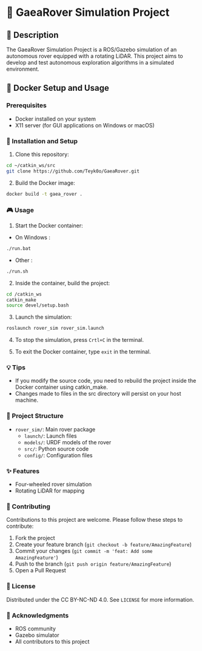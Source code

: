 # 🤖 GaeaRover Simulation Project

## 📝 Description
The GaeaRover Simulation Project is a ROS/Gazebo simulation of an autonomous rover equipped with a rotating LiDAR. This project aims to develop and test autonomous exploration algorithms in a simulated environment.

## 🐳 Docker Setup and Usage

### Prerequisites
- Docker installed on your system
- X11 server (for GUI applications on Windows or macOS)

### 🚀 Installation and Setup

1. Clone this repository:
```BASH
cd ~/catkin_ws/src
git clone https://github.com/Teyk0o/GaeaRover.git
```

2. Build the Docker image:
```BASH
docker build -t gaea_rover .
```

### 🎮 Usage

1. Start the Docker container:
- On Windows :
```BASH
./run.bat
```

- Other :
```BASH
./run.sh
```

2. Inside the container, build the project:
```BASH
cd /catkin_ws
catkin_make
source devel/setup.bash
```

3. Launch the simulation:
```BASH
roslaunch rover_sim rover_sim.launch
```

4. To stop the simulation, press ``Crtl+C`` in the terminal.

5. To exit the Docker container, type ``exit`` in the terminal.

### 💡 Tips

- If you modify the source code, you need to rebuild the project inside the Docker container using catkin_make.
- Changes made to files in the src directory will persist on your host machine.

### 📁 Project Structure

- ``rover_sim/``: Main rover package
  - ``launch/``: Launch files
  - ``models/``: URDF models of the rover
  - ``src/``: Python source code
  - ``config/``: Configuration files
  
### ✨ Features

- Four-wheeled rover simulation
- Rotating LiDAR for mapping

### 🤝 Contributing

Contributions to this project are welcome. Please follow these steps to contribute:

1. Fork the project
2. Create your feature branch (``git checkout -b feature/AmazingFeature``)
3. Commit your changes (``git commit -m 'feat: Add some AmazingFeature'``)
4. Push to the branch (``git push origin feature/AmazingFeature``)
5. Open a Pull Request

### 📄 License

Distributed under the CC BY-NC-ND 4.0. See ``LICENSE`` for more information.

### 🙏 Acknowledgments

- ROS community
- Gazebo simulator
- All contributors to this project